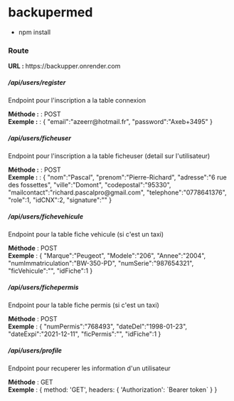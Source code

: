 # backupermed

- npm install

<h3>Route</h3>
<b>URL : </b>https://backupper.onrender.com
<h5>/api/users/register</h5>
<p>Endpoint pour l'inscription a la table connexion</p>
<b>Méthode :</b> : POST<br>
<b>Exemple :</b> : 
{
    "email":"azeerr@hotmail.fr",
    "password":"Axeb+3495"
}

<h5>/api/users/ficheuser</h5>
<p>Endpoint pour l'inscription a la table ficheuser (detail sur l'utilisateur)</p>
<b>Méthode :</b> : POST<br>
<b>Exemple :</b> : 
{
    "nom":"Pascal", 
    "prenom":"Pierre-Richard", 
    "adresse":"6 rue des fossettes", 
    "ville":"Domont", 
    "codepostal":"95330", 
    "mailcontact":"richard.pascalpro@gmail.com", 
    "telephone":"0778641376", 
    "role":1, 
    "idCNX":2, 
    "signature":""
}

<h5>/api/users/fichevehicule</h5>
<p>Endpoint pour la table fiche vehicule (si c'est un taxi)</p>
<b>Méthode</b> : POST<br>
<b>Exemple</b> :
{
    "Marque":"Peugeot", 
    "Modele":"206", 
    "Annee":"2004", 
    "numImmatriculation":"BW-350-PD", 
    "numSerie":"987654321", 
    "ficVehicule":"", 
    "idFiche":1
}


<h5>/api/users/fichepermis</h5>
<p>Endpoint pour la table fiche permis (si c'est un taxi)</p>
<b>Méthode</b> : POST<br>
<b>Exemple</b> :
{
    "numPermis":"768493", 
    "dateDel":"1998-01-23", 
    "dateExpi":"2021-12-11", 
    "ficPermis":"", 
    "idFiche":1
}

<h5>/api/users/profile</h5>
<p>Endpoint pour recuperer les information d'un utilisateur</p>
<b>Méthode</b> : GET<br>
<b>Exemple</b> :
{
    method: 'GET',
    headers: {
        'Authorization': `Bearer token`
    }
}